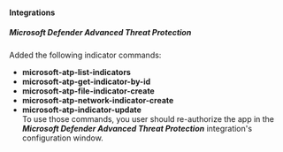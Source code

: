 
#### Integrations
##### Microsoft Defender Advanced Threat Protection
Added the following indicator commands:
- **microsoft-atp-list-indicators**
- **microsoft-atp-get-indicator-by-id**
- **microsoft-atp-file-indicator-create**
- **microsoft-atp-network-indicator-create**
- **microsoft-atp-indicator-update**  
To use those commands, you user should re-authorize the app in the ***Microsoft Defender Advanced Threat Protection*** integration's configuration window.
